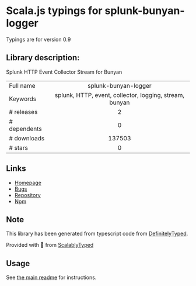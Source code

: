 
# Scala.js typings for splunk-bunyan-logger

Typings are for version 0.9

## Library description:
Splunk HTTP Event Collector Stream for Bunyan

|                    |                 |
| ------------------ | :-------------: |
| Full name          | splunk-bunyan-logger |
| Keywords           | splunk, HTTP, event, collector, logging, stream, bunyan |
| # releases         | 2 |
| # dependents       | 0 |
| # downloads        | 137503 |
| # stars            | 0 |

## Links
- [Homepage](http://dev.splunk.com)
- [Bugs](https://github.com/splunk/splunk-bunyan-logger/issues)
- [Repository](https://github.com/splunk/splunk-bunyan-logger)
- [Npm](https://www.npmjs.com/package/splunk-bunyan-logger)
    


## Note
This library has been generated from typescript code from [DefinitelyTyped](https://definitelytyped.org).

Provided with :purple_heart: from [ScalablyTyped](https://github.com/oyvindberg/ScalablyTyped)

## Usage
See [the main readme](../../readme.md) for instructions.


